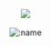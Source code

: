 <p align="center">
  <a href="https://discord.com/users/1326213864391442504"> <img align="center" src="https://lanyard.kyrie25.me/api/1234025578232025122?waveColor=fff&waveSpotifyColor=212121&gradient=fff&borderRadius=25px&bg=000"/></a>
  <br>
  <br>
  <img src="https://komarev.com/ghpvc/?username=csynholic&color=gray&style=plastic" alt=":name" />
</p>
